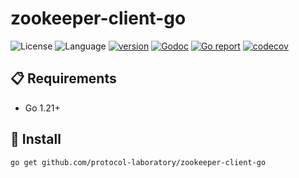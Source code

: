 # zookeeper-client-go

![License](https://img.shields.io/badge/license-Apache2.0-green)
![Language](https://img.shields.io/badge/Language-Go-blue.svg)
[![version](https://img.shields.io/github/v/tag/protocol-laboratory/zookeeper-client-go?label=release&color=blue)](https://github.com/protocol-laboratory/zookeeper-client-go/releases)
[![Godoc](http://img.shields.io/badge/docs-go.dev-blue.svg?style=flat-square)](https://pkg.go.dev/github.com/protocol-laboratory/zookeeper-client-go)
[![Go report](https://goreportcard.com/badge/github.com/protocol-laboratory/zookeeper-client-go)](https://goreportcard.com/report/github.com/protocol-laboratory/zookeeper-client-go)
[![codecov](https://codecov.io/gh/protocol-laboratory/zookeeper-client-go/branch/main/graph/badge.svg)](https://codecov.io/gh/protocol-laboratory/zookeeper-client-go)

## 📋 Requirements

- Go 1.21+

## 🚀 Install

```
go get github.com/protocol-laboratory/zookeeper-client-go
```
